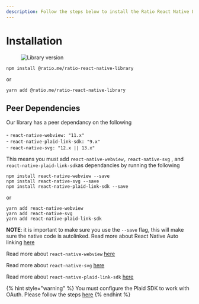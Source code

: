 ```yaml
---
description: Follow the steps below to install the Ratio React Native Library
---
```


# Installation

<figure><img src="https://img.shields.io/npm/v/@ratio.me/ratio-react-native-library?color=blue&#x26;style=flat-square" alt="Library version"><figcaption></figcaption></figure>

`npm install @ratio.me/ratio-react-native-library`

or

`yarn add @ratio.me/ratio-react-native-library`

## Peer Dependencies

Our library has a peer dependancy on the following\
\
\- `react-native-webview: "11.x"` \
\- `react-native-plaid-link-sdk: "9.x"`\
\- `react-native-svg: "12.x || 13.x"`

This means you must add `react-native-webview,` `react-native-svg` , and `react-native-plaid-link-sdk`as dependancies by running the following

```
npm install react-native-webview --save 
npm install react-native-svg --save
npm install react-native-plaid-link-sdk --save
```

or

```
yarn add react-native-webview
yarn add react-native-svg
yarn add react-native-plaid-link-sdk
```

**NOTE**: it is important to make sure you use the `--save` flag, this will make sure the native code is autolinked. Read more about React Native Auto linking [here](https://reactnative.dev/docs/linking-libraries-ios)

Read more about `react-native-webview` [here](https://github.com/react-native-webview/react-native-webview)

Read more about `react-native-svg` [here](https://github.com/software-mansion/react-native-svg)

Read more about `react-native-plaid-link-sdk` [here](https://plaid.com/docs/link/react-native/)

{% hint style="warning" %}
You must configure the Plaid SDK to work with OAuth. Please follow the steps [here](plaid-oauth-support.md)
{% endhint %}
